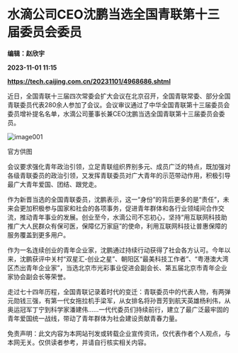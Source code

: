 # 水滴公司CEO沈鹏当选全国青联第十三届委员会委员
**编辑：赵欣宇**

**2023-11-01 11:15**

**https://tech.caijing.com.cn/20231101/4968686.shtml**

近日，全国青联十三届四次常委会扩大会议在北京召开，全国青联常委、部分全国青联委员代表280余人参加了会议。会议审议通过了中华全国青联第十三届委员会委员增补提名名单，水滴公司董事长兼CEO沈鹏当选全国青联第十三届委员会委员。

![image001](https://tx1.cdn.caijing.com.cn/2023/1101/1698836399991.jpg)

官方供图

会议要求强化青年政治引领，立足青联组织界别多元、成员广泛的特点，既加强对各级青联委员的政治引领，又发挥青联委员对广大青年的示范带动作用，积极引导最广大青年爱国、团结、跟党走。

作为新晋当选的全国青联委员，沈鹏表示，这一“身份”的背后更多的是“责任”，未来会更加积极参与国家和社会的各项事务，促进青年群体和各行业领域间合作交流，推动青年事业的发展。创业至今，水滴公司不忘初心，坚持“用互联网科技助推广大人民群众有保可医，保障亿万家庭”的使命，利用互联网科技让普惠保障的服务覆盖到更多用户。

作为一名连续创业的青年企业家，沈鹏通过持续行动获得了社会各方认可。今年以来，沈鹏获评中关村“双星汇-创业之星”、朝阳区“最美科技工作者”、“粤港澳大湾区杰出青年企业家”，当选北京市光彩事业促进会副会长、第五届北京市青年企业家协会副会长等荣誉。

走过七十四年历程，全国青联记录着时代的变迁：青联委员中的代表人物，有两弹元勋钱三强，有第一代女拖拉机手梁军，从女排名将孙晋芳到航天英雄杨利伟，从奥运冠军丁宁到科学家潘建伟……一代代委员们持续前行，建立了最广泛最牢固的青年爱国统一战线，带动了青年群体为社会建设贡献青春力量。

免责声明：此文内容为本网站刊发或转载企业宣传资讯，仅代表作者个人观点，与本网无关。仅供读者参考，并请自行核实相关内容。